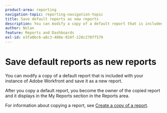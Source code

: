 ```yaml
---
product-area: reporting
navigation-topic: reporting-navigation-topic
title: Save default reports as new reports
description: You can modify a copy of a default report that is included with your instance of Adobe Workfront and save it as a new report.
author: Nolan
feature: Reports and Dashboards
exl-id: e3fa0bc6-a8c3-408e-924f-228c270ff579
---
```

# Save default reports as new reports

You can modify a copy of a default report that is included with your instance of Adobe Workfront and save it as a new report.

After you copy a default report, you become the owner of the copied report and it displays in the My Reports section in the Reports area.

For information about copying a report, see [Create a copy of a report](../../../reports-and-dashboards/reports/creating-and-managing-reports/create-copy-report.md).
